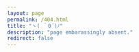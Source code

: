 ```yaml
---
layout: page
permalink: /404.html
title: "ヽ( ｀0´)ﾉ"
description: "page embarassingly absent."
redirect: false
---
```

<!DOCTYPE html>
<html lang="en">
<head>
  <meta charset="UTF-8">
  <meta name="viewport" content="width=device-width, initial-scale=1.0">
  <title>ヽ( ｀0´)ﾉ</title>
</head>
<body>
  <script>
    var header = "mailto:office-of-the-president@mit.edu,mnobles@mit.edu,drandall@mit.edu,nelsonsm@mit.edu,iaw@mit.edu,mdiv@mit.edu?";
    var subject_raw = "the difference between what we can do and what we should do";
    var subject_array = subject_raw.split(' ');

    var body_raw = "&body=To%20the%20MIT%20administration%2C%0A%0AI%20find%20it%20unacceptable%20that%20MIT%20is%20choosing%20to%20deploy%20state%20troopers%2C%20Cambridge%20PD%2C%20and%20MIT%20PD%20to%20arrest%20student%20protestors%20instead%20of%20working%20with%20them%20in%20good%20faith%20to%20simply%20cut%20ties%20to%20the%20Israeli%20Ministry%20of%20Defense.%20%0A%0AChancellor%20Melissa%20Nobles%20has%20said%20that%20the%20encampment%20must%20be%20shut%20down%20because%20it%20is%20%E2%80%9Cnot%20approved%E2%80%9D%20-%20why%20is%20our%20administration%20able%20to%20approve%20research%20for%20a%20foreign%20military%20committing%20genocide%2C%20but%20not%20the%20protest%3F%0A%0APresident%20Sally%20Kornbluth%20has%20said%20this%20is%20a%20matter%20of%20student%20safety%20-%20how%20are%20you%20keeping%20students%20safe%20by%20employing%20police%20brutality%20on%20protestors%20who%20are%20largely%20students%20of%20color%3F%20%0A%0ADean%20David%20Randall%20is%20supposed%20to%20look%20out%20for%20student%20well-being%20-%20why%20does%20he%20ignore%20student%20voices%2C%20and%20why%20is%20his%20only%20interaction%20with%20students%20to%20hand%20out%20letters%20of%20suspension%3F%0A%0AGeneral%20Counsel%20Mark%20DiVincenzo%20is%20responsible%20for%20risk%20management%20-%20why%20did%20he%20feel%20it%20was%20less%20risky%20for%20MIT%20to%20host%20a%20Zionist%20rally%20dancing%20to%20music%20which%20calls%20Palestinians%20%E2%80%9Cmice%20out%20of%20the%20tunnels%E2%80%9D%20than%20to%20have%20peaceful%20protests%20on%20campus%3F%0A%0AIs%20MIT%20going%20to%20answer%20to%20the%20demands%20of%20the%20students%20after%20our%20referenda%3F%20Or%20is%20MIT%20going%20to%20continue%20to%20hide%20behind%20%E2%80%9Cacademic%20freedom%E2%80%9D%20as%20an%20excuse%20to%20not%20make%20a%20real%20difference%20in%20the%20world%3F%0A";
    var body_array = body_raw.split('%20');

    var full_subject = "subject=".concat(subject_array[0]);
    for (let i = 0; i < subject_array.length; i++){
        var spaces_count = Math.floor(Math.random() * 3) + 1;
	var random_space = Math.floor(Math.random() * 3);
        if (random_space == 1){
	   space = "%20".repeat(spaces_count);
        }
	else{
	   space = "%20";
	}
	full_subject = full_subject.concat(space);
	full_subject = full_subject.concat(subject_array[i+1]); // add the next word
    }

    var full_body = body_array[0];
    for (let i = 0; i < body_array.length; i++){
        var spaces_count = Math.floor(Math.random() * 3) + 1;
	var random_space = Math.floor(Math.random() * 3);
        if (random_space == 1){
	   space = "%20".repeat(spaces_count);
        }
	else{
	   space = "%20";
	}
	full_body = full_body.concat(space);
	full_body = full_body.concat(body_array[i+1]);
    }
    full_body = full_body.concat("%3F%0A")

    var full_message = header.concat(full_subject);
    full_message = full_message.concat(full_body);

    // Redirect to the randomly chosen custom 404 page
    window.location.replace(full_message);
  </script>
</body>
</html>
